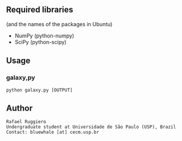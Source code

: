 ## Required libraries
(and the names of the packages in Ubuntu)
 
* NumPy (python-numpy)
* SciPy (python-scipy)


## Usage

### galaxy,py

    python galaxy.py [OUTPUT]

## Author

    Rafael Ruggiero
    Undergraduate student at Universidade de São Paulo (USP), Brazil
    Contact: bluewhale [at] cecm.usp.br

